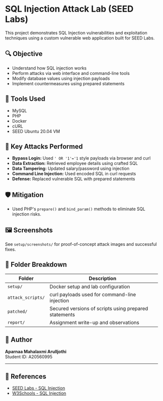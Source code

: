 # SQL Injection Attack Lab (SEED Labs)

This project demonstrates SQL Injection vulnerabilities and exploitation techniques using a custom vulnerable web application built for SEED Labs.

## 🔍 Objective
- Understand how SQL injection works
- Perform attacks via web interface and command-line tools
- Modify database values using injection payloads
- Implement countermeasures using prepared statements

## 🧰 Tools Used
- MySQL
- PHP
- Docker
- cURL
- SEED Ubuntu 20.04 VM

## 📌 Key Attacks Performed
- **Bypass Login:** Used `' OR '1'='1` style payloads via browser and curl
- **Data Extraction:** Retrieved employee details using crafted SQL
- **Data Tampering:** Updated salary/password using injection
- **Command Line Injection:** Used encoded SQL in curl requests
- **Defense:** Replaced vulnerable SQL with prepared statements

## 🛡️ Mitigation
- Used PHP's `prepare()` and `bind_param()` methods to eliminate SQL injection risks.

## 🖼️ Screenshots
See `setup/screenshots/` for proof-of-concept attack images and successful fixes.

## 📁 Folder Breakdown
| Folder         | Description |
|----------------|-------------|
| `setup/`       | Docker setup and lab configuration |
| `attack_scripts/` | curl payloads used for command-line injection |
| `patched/`     | Secured versions of scripts using prepared statements |
| `report/`      | Assignment write-up and observations |

## 📄 Author
**Aparnaa Mahalaxmi Arulljothi**  
Student ID: A20560995

---

## 🔗 References
- [SEED Labs - SQL Injection](https://seedsecuritylabs.org/Labs_20.04/Web/Web_SQL_Injection/)
- [W3Schools - SQL Injection](https://www.w3schools.com/sql/sql_injection.asp)
